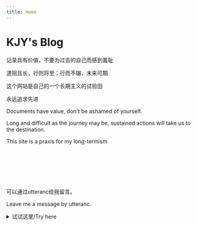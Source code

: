```yaml
---
title: Home
---
```



# KJY's Blog

记录具有价值，不要为过去的自己而感到羞耻

道阻且长，行则将至；行而不辍，未来可期

这个网站是自己的一个长期主义的试验田

永远追求先进


<!-- Bioinformatics Scholar. Data Scientist. -->

<!-- ISTJer and minimalist. -->

Documents have value, don't be ashamed of yourself.

Long and difficult as the journey may be, sustained actions will take us to the destination.

This site is a praxis for my long-termism

<!-- 一些空格 -->

<br/>

<br/>

<br/>

<br/>

<br/>

<!-- 没想好说什么这边 -->

可以通过utteranc给我留言。

Leave me a message by utteranc.



<details>
<summary>试试这里/Try here</summary>
<p>KJY means Kongjian Yang</p>
<p>Just start coding for interest</p>
</details>


